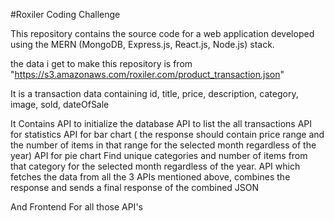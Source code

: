 #Roxiler Coding Challenge

This repository contains the source code for a web application developed using the MERN (MongoDB, Express.js, React.js, Node.js) stack.

the data i get to make this repository is from  "https://s3.amazonaws.com/roxiler.com/product_transaction.json"

It is a transaction data containing id, title, price, description, category, image, sold, dateOfSale

It Contains 
 API to initialize the database
 API to list the all transactions
 API for statistics
 API for bar chart ( the response should contain price range and the number
    of items in that range for the selected month regardless of the year)
 API for pie chart Find unique categories and number of items from that
    category for the selected month regardless of the year.
 API which fetches the data from all the 3 APIs mentioned above, combines
    the response and sends a final response of the combined JSON

 And Frontend For all those API's 

